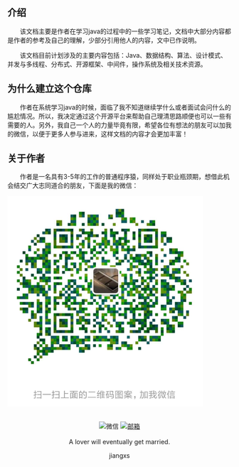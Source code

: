 
## 介绍

　　该文档主要是作者在学习java的过程中的一些学习笔记，文档中大部分内容都是作者的参考及自己的理解，少部分引用他人的内容，文中已作说明。

　　该文档目前计划涉及的主要内容包括：Java、数据结构、算法、设计模式、并发与多线程、分布式、开源框架、中间件，操作系统及相关技术资源。

## 为什么建立这个仓库

　　作者在系统学习java的时候，面临了我不知道继续学什么或者面试会问什么的尴尬情况。所以，我决定通过这个开源平台来帮助自己理清思路顺便也可以一些有需要的人。另外，我自己一个人的力量毕竟有限，希望各位有想法的朋友可以加我的微信，以便于更多人参与进来，这样文档的内容才会更加丰富！

## 关于作者

　　作者是一名具有3-5年的工作的普通程序猿，同样处于职业瓶颈期，想借此机会结交广大志同道合的朋友，下面是我的微信：

![](https://raw.githubusercontent.com/Jiang-xs/jiangxs/master/assets/weixin.png)


<div align="center">  
	<br/>
	<!-- <a  target="_blank" href="https://zhuanlan.zhihu.com/javapass" rel="nofollow"><img src="https://img.shields.io/badge/知乎专栏-jiangxs-blue.svg" alt="QQ群" data-canonical-src="" style="max-width:100%;"></a> -->
	<!-- <a target="_blank" href="http://blog.csdn.net/qq_34342453" rel="nofollow"><img src="https://img.shields.io/badge/CSDN-jiangxs-red.svg" alt="CSDN" data-canonical-src="" style="max-width:100%;"></a> -->
	<a rel="nofollow"><img src="https://img.shields.io/badge/WeChat-woshimumu7868-brightgreen.svg" alt="微信" data-canonical-src="" style="max-width:100%;"></a>
	<a target="_blank" href="mailto:jiangxs007@gmail.com" rel="nofollow"><img src="https://img.shields.io/badge/Email-jiangxs007@gmail.com-lightgrey.svg" alt="邮箱" data-canonical-src="" style="max-width:100%;"></a>
	<br/><br/>
		A lover will eventually get married.
	</p>
	<p>
		jiangxs
	</p>
</div>

